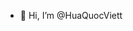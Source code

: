 - 👋 Hi, I’m @HuaQuocViett


<!---
HuaQuocViett/HuaQuocViett is a ✨ special ✨ repository because its `README.md` (this file) appears on your GitHub profile.
You can click the Preview link to take a look at your changes.
--->
